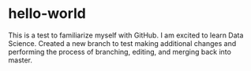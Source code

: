 # hello-world
This is a test to familiarize myself with GitHub.
I am excited to learn Data Science.
Created a new branch to test making additional changes and performing the process of branching, editing, and merging back into master.
